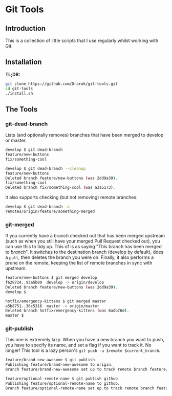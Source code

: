 # Git Tools

## Introduction

This is a collection of little scripts that I use regularly whilst working with Git.

## Installation

**TL;DR:**
```bash
git clone https://github.com/Drarok/git-tools.git
cd git-tools
./install.sh
```

## The Tools

### git-dead-branch

Lists (and optionally removes) branches that have been merged to develop or master.

```bash
develop $ git dead-branch
feature/new-buttons
fix/something-cool

develop $ git dead-branch --cleanup
feature/new-buttons
Deleted branch feature/new-buttons (was 2dd9a39).
fix/something-cool
Deleted branch fix/something-cool (was a3a5173).
```

It also supports checking (but not removing) remote branches.

```bash
develop $ git dead-branch -a
remotes/origin/feature/something-merged
```

### git-merged

If you currently have a branch checked out that has been merged upstream (such as when you still have your merged Pull Request checked out), you can use this to tidy up. This of is as saying "This branch has been merged to *branch*".
It switches to the destination branch (develop by default), does a `pull`, then deletes the branch you were on.
Finally, it also performs a prune on the remote, keeping the list of remote branches in sync with upstream.

```bash
feature/new-buttons $ git merged develop
f628724..93a5b00  develop -> origin/develop
Deleted branch feature/new-buttons (was 2dd9a39).
develop $

hotfix/emergency-kittens $ git merged master
a5b8751..36c5316  master -> origin/master
Deleted branch hotfix/emergency-kittens (was 6adb76d).
master $
```

### git-publish

This one is extremely lazy. When you have a new branch you want to push, you have to specify its name, and set a flag if you want to track it. No longer! This tool is a lazy person's `git push -u $remote $current_branch`.

```bash
feature/brand-new-awesome $ git publish
Publishing feature/brand-new-awesome to origin.
Branch feature/brand-new-awesome set up to track remote branch feature/brand-new-awesome from origin.

feature/optional-remote-name $ git publish github
Publishing feature/optional-remote-name to github.
Branch feature/optional-remote-name set up to track remote branch feature/optional-remote-name from github.
```
